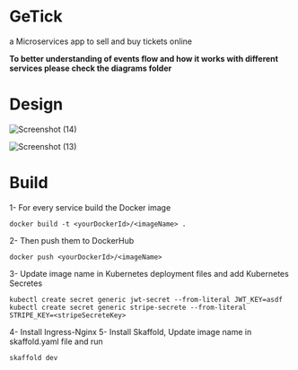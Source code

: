 # GeTick
a Microservices app to sell and buy tickets online

**To better understanding of events flow and how it works with different services please check the diagrams folder**

# Design 

![Screenshot (14)](https://user-images.githubusercontent.com/45404933/215605400-61883106-30bf-411c-b431-57483dfc02f4.png)

![Screenshot (13)](https://user-images.githubusercontent.com/45404933/215606185-57fa2b3d-835f-4825-a563-16330b826467.png)


# Build 

1- For every service build the Docker image
```
docker build -t <yourDockerId>/<imageName> .
```
2- Then push them to DockerHub
```
docker push <yourDockerId>/<imageName>
```
3- Update image name in Kubernetes deployment files and add Kubernetes Secretes 
```
kubectl create secret generic jwt-secret --from-literal JWT_KEY=asdf
kubectl create secret generic stripe-secrete --from-literal STRIPE_KEY=<stripeSecreteKey>
```
4- Install Ingress-Nginx
5- Install Skaffold, Update image name in skaffold.yaml file and run
```
skaffold dev
```
